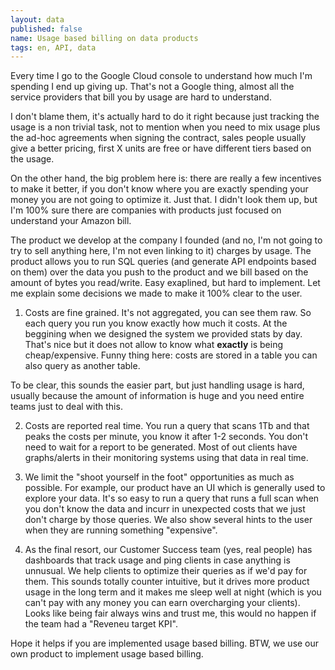 ```yaml
---
layout: data
published: false
name: Usage based billing on data products
tags: en, API, data
---
```


Every time I go to the Google Cloud console to understand how much I'm spending I end up giving up. That's not a Google thing, almost all the service providers that bill you by usage are hard to understand.

I don't blame them, it's actually hard to do it right because just tracking the usage is a non trivial task, not to mention when you need to mix usage plus the ad-hoc agreements when signing the contract, sales people usually give a better pricing, first X units are free or have different tiers based on the usage.

On the other hand, the big problem here is: there are really a few incentives to make it better, if you don't know where you are exactly spending your money you are not going to optimize it. Just that. I didn't look them up, but I'm 100% sure there are companies with products just focused on understand your Amazon bill.

The product we develop at the company I founded (and no, I'm not going to try to sell anything here, I'm not even linking to it) charges by usage. The product allows you to run SQL queries (and generate API endpoints based on them) over the data you push to the product and we bill based on the amount of bytes you read/write. Easy exaplined, but hard to implement. Let me explain some decisions we made to make it 100% clear to the user.

1) Costs are fine grained. It's not aggregated, you can see them raw. So each query you run you know exactly how much it costs. At the beggining when we designed the system we provided stats by day. That's nice but it does not allow to know what **exactly** is being cheap/expensive. Funny thing here: costs are stored in a table you can also query as another table. 

To be clear, this sounds the easier part, but just handling usage is hard, usually because the amount of information is huge and you need entire teams just to deal with this.

2) Costs are reported real time. You run a query that scans 1Tb and that peaks the costs per minute, you know it after 1-2 seconds. You don't need to wait for a report to be generated. Most of out clients have graphs/alerts in their monitoring systems using that data in real time.

3) We limit the "shoot yourself in the foot" opportunities as much as possible. For example, our product have an UI which is generally used to explore your data. It's so easy to run a query that runs a full scan when you don't know the data and incurr in unexpected costs that we just don't charge by those queries. We also show several hints to the user when they are running something "expensive". 

4) As the final resort, our Customer Success team (yes, real people) has dashboards that track usage and ping clients in case anything is unnusual. We help clients to optimize their queries as if we'd pay for them. This sounds totally counter intuitive, but it drives more product usage in the long term and it makes me sleep well at night (which is you can't pay with any money you can earn overcharging your clients). Looks like being fair always wins and trust me, this would no happen if the team had a "Reveneu target KPI". 

Hope it helps if you are implemented usage based billing. BTW, we use our own product to implement usage based billing.

